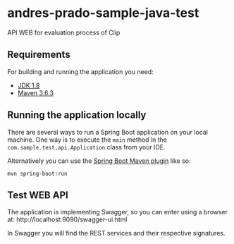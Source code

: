 # andres-prado-sample-java-test
API WEB for evaluation process of Clip

## Requirements

For building and running the application you need:

- [JDK 1.8](http://www.oracle.com/technetwork/java/javase/downloads/jdk8-downloads-2133151.html)
- [Maven 3.6.3](https://maven.apache.org)

## Running the application locally

There are several ways to run a Spring Boot application on your local machine. One way is to execute the `main` method in the `com.sample.test.api.Application` class from your IDE.

Alternatively you can use the [Spring Boot Maven plugin](https://docs.spring.io/spring-boot/docs/current/reference/html/build-tool-plugins-maven-plugin.html) like so:

```shell
mvn spring-boot:run
```

## Test WEB API

The application is implementing Swagger, so you can enter using a browser at: http://localhost:9090/swagger-ui.html

In Swagger you will find the REST services and their respective signatures.